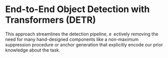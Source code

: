 # End-to-End Object Detection with Transformers (DETR)
This approach streamlines the detection pipeline, e ectively removing the need for many hand-designed components like a non-maximum suppression procedure or anchor generation that explicitly encode our prior knowledge about the task.
